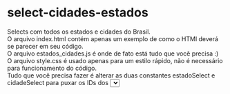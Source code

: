 # select-cidades-estados
Selects com todos os estados e cidades do Brasil.<br>
O arquivo index.html contém apenas um exemplo de como o HTMl deverá se parecer em seu código.<br>
O arquivo estados_cidades.js é onde de fato está tudo que você precisa :)<br>
O arquivo style.css é usado apenas para um estilo rápido, não é necessário para funcionamento do código.<br>
Tudo que você precisa fazer é alterar as duas constantes estadoSelect e cidadeSelect para puxar os IDs dos <select> de seu próprio projeto.
